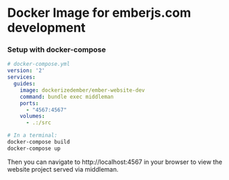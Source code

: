 # Docker Image for emberjs.com development

### Setup with docker-compose

```yml
# docker-compose.yml
version: '2'
services:
  guides:
    image: dockerizedember/ember-website-dev
    command: bundle exec middleman
    ports:
      - "4567:4567"
    volumes:
      - .:/src
```


```bash
# In a terminal:
docker-compose build
docker-compose up
```

Then you can navigate to http://localhost:4567 in your browser to view the website project served via middleman.
